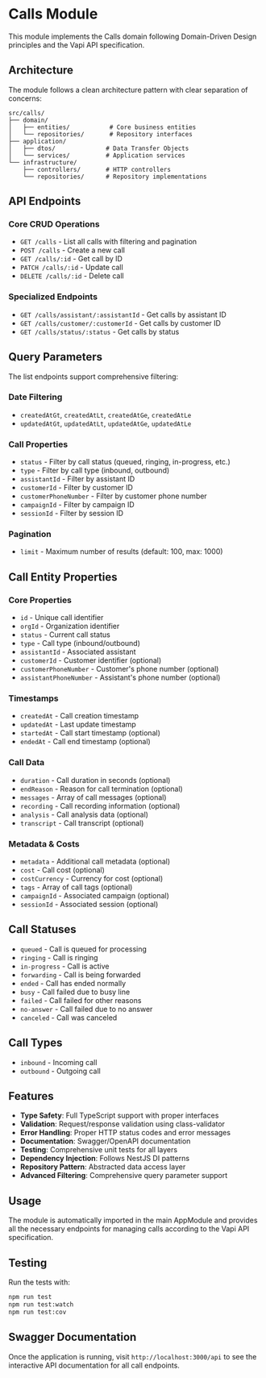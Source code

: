 # Calls Module

This module implements the Calls domain following Domain-Driven Design principles and the Vapi API specification.

## Architecture

The module follows a clean architecture pattern with clear separation of concerns:

```
src/calls/
├── domain/
│   ├── entities/           # Core business entities
│   └── repositories/       # Repository interfaces
├── application/
│   ├── dtos/              # Data Transfer Objects
│   └── services/          # Application services
└── infrastructure/
    ├── controllers/       # HTTP controllers
    └── repositories/      # Repository implementations
```

## API Endpoints

### Core CRUD Operations
- `GET /calls` - List all calls with filtering and pagination
- `POST /calls` - Create a new call
- `GET /calls/:id` - Get call by ID
- `PATCH /calls/:id` - Update call
- `DELETE /calls/:id` - Delete call

### Specialized Endpoints
- `GET /calls/assistant/:assistantId` - Get calls by assistant ID
- `GET /calls/customer/:customerId` - Get calls by customer ID
- `GET /calls/status/:status` - Get calls by status

## Query Parameters

The list endpoints support comprehensive filtering:

### Date Filtering
- `createdAtGt`, `createdAtLt`, `createdAtGe`, `createdAtLe`
- `updatedAtGt`, `updatedAtLt`, `updatedAtGe`, `updatedAtLe`

### Call Properties
- `status` - Filter by call status (queued, ringing, in-progress, etc.)
- `type` - Filter by call type (inbound, outbound)
- `assistantId` - Filter by assistant ID
- `customerId` - Filter by customer ID
- `customerPhoneNumber` - Filter by customer phone number
- `campaignId` - Filter by campaign ID
- `sessionId` - Filter by session ID

### Pagination
- `limit` - Maximum number of results (default: 100, max: 1000)

## Call Entity Properties

### Core Properties
- `id` - Unique call identifier
- `orgId` - Organization identifier
- `status` - Current call status
- `type` - Call type (inbound/outbound)
- `assistantId` - Associated assistant
- `customerId` - Customer identifier (optional)
- `customerPhoneNumber` - Customer's phone number (optional)
- `assistantPhoneNumber` - Assistant's phone number (optional)

### Timestamps
- `createdAt` - Call creation timestamp
- `updatedAt` - Last update timestamp
- `startedAt` - Call start timestamp (optional)
- `endedAt` - Call end timestamp (optional)

### Call Data
- `duration` - Call duration in seconds (optional)
- `endReason` - Reason for call termination (optional)
- `messages` - Array of call messages (optional)
- `recording` - Call recording information (optional)
- `analysis` - Call analysis data (optional)
- `transcript` - Call transcript (optional)

### Metadata & Costs
- `metadata` - Additional call metadata (optional)
- `cost` - Call cost (optional)
- `costCurrency` - Currency for cost (optional)
- `tags` - Array of call tags (optional)
- `campaignId` - Associated campaign (optional)
- `sessionId` - Associated session (optional)

## Call Statuses

- `queued` - Call is queued for processing
- `ringing` - Call is ringing
- `in-progress` - Call is active
- `forwarding` - Call is being forwarded
- `ended` - Call has ended normally
- `busy` - Call failed due to busy line
- `failed` - Call failed for other reasons
- `no-answer` - Call failed due to no answer
- `canceled` - Call was canceled

## Call Types

- `inbound` - Incoming call
- `outbound` - Outgoing call

## Features

- **Type Safety**: Full TypeScript support with proper interfaces
- **Validation**: Request/response validation using class-validator
- **Error Handling**: Proper HTTP status codes and error messages
- **Documentation**: Swagger/OpenAPI documentation
- **Testing**: Comprehensive unit tests for all layers
- **Dependency Injection**: Follows NestJS DI patterns
- **Repository Pattern**: Abstracted data access layer
- **Advanced Filtering**: Comprehensive query parameter support

## Usage

The module is automatically imported in the main AppModule and provides all the necessary endpoints for managing calls according to the Vapi API specification.

## Testing

Run the tests with:
```bash
npm run test
npm run test:watch
npm run test:cov
```

## Swagger Documentation

Once the application is running, visit `http://localhost:3000/api` to see the interactive API documentation for all call endpoints.

